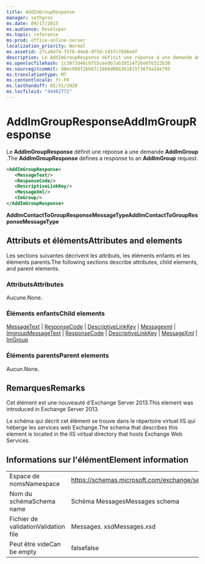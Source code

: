```yaml
---
title: AddImGroupResponse
manager: sethgros
ms.date: 09/17/2015
ms.audience: Developer
ms.topic: reference
ms.prod: office-online-server
localization_priority: Normal
ms.assetid: 2fca9474-f5f8-44e8-975d-145fc7696edf
description: Le AddImGroupResponse définit une réponse à une demande AddImGroup.
ms.openlocfilehash: 1c3873d46c6f55cee9b7ab10114f26e6fb322b30
ms.sourcegitcommit: 88ec988f2bb67c1866d06b361615f3674a24e795
ms.translationtype: MT
ms.contentlocale: fr-FR
ms.lasthandoff: 05/31/2020
ms.locfileid: "44462772"
---
```

# <a name="addimgroupresponse"></a><span data-ttu-id="c3f8e-103">AddImGroupResponse</span><span class="sxs-lookup"><span data-stu-id="c3f8e-103">AddImGroupResponse</span></span>

<span data-ttu-id="c3f8e-104">Le **AddImGroupResponse** définit une réponse à une demande **AddImGroup** .</span><span class="sxs-lookup"><span data-stu-id="c3f8e-104">The **AddImGroupResponse** defines a response to an **AddImGroup** request.</span></span> 
  
```XML
<AddImGroupResponse>
   <MessageText/>
   <ResponseCode/>
   <DescriptiveLinkKey/>
   <MessageXml/>
   <ImGroup/>
</AddImGroupResponse>
```

 <span data-ttu-id="c3f8e-105">**AddImContactToGroupResponseMessageType**</span><span class="sxs-lookup"><span data-stu-id="c3f8e-105">**AddImContactToGroupResponseMessageType**</span></span>
## <a name="attributes-and-elements"></a><span data-ttu-id="c3f8e-106">Attributs et éléments</span><span class="sxs-lookup"><span data-stu-id="c3f8e-106">Attributes and elements</span></span>

<span data-ttu-id="c3f8e-107">Les sections suivantes décrivent les attributs, les éléments enfants et les éléments parents.</span><span class="sxs-lookup"><span data-stu-id="c3f8e-107">The following sections describe attributes, child elements, and parent elements.</span></span>
  
### <a name="attributes"></a><span data-ttu-id="c3f8e-108">Attributs</span><span class="sxs-lookup"><span data-stu-id="c3f8e-108">Attributes</span></span>

<span data-ttu-id="c3f8e-109">Aucune.</span><span class="sxs-lookup"><span data-stu-id="c3f8e-109">None.</span></span>
  
### <a name="child-elements"></a><span data-ttu-id="c3f8e-110">Éléments enfants</span><span class="sxs-lookup"><span data-stu-id="c3f8e-110">Child elements</span></span>

<span data-ttu-id="c3f8e-111">[MessageText](messagetext.md)  |  [ResponseCode](responsecode.md)  |  [DescriptiveLinkKey](descriptivelinkkey.md)  |  [Messagexml](messagexml.md)  |  [Imgroup](imgroup.md)</span><span class="sxs-lookup"><span data-stu-id="c3f8e-111">[MessageText](messagetext.md) | [ResponseCode](responsecode.md) | [DescriptiveLinkKey](descriptivelinkkey.md) | [MessageXml](messagexml.md) | [ImGroup](imgroup.md)</span></span>
  
### <a name="parent-elements"></a><span data-ttu-id="c3f8e-112">Éléments parents</span><span class="sxs-lookup"><span data-stu-id="c3f8e-112">Parent elements</span></span>

<span data-ttu-id="c3f8e-113">Aucun.</span><span class="sxs-lookup"><span data-stu-id="c3f8e-113">None.</span></span>
  
## <a name="remarks"></a><span data-ttu-id="c3f8e-114">Remarques</span><span class="sxs-lookup"><span data-stu-id="c3f8e-114">Remarks</span></span>

<span data-ttu-id="c3f8e-115">Cet élément est une nouveauté d'Exchange Server 2013.</span><span class="sxs-lookup"><span data-stu-id="c3f8e-115">This element was introduced in Exchange Server 2013.</span></span>
  
<span data-ttu-id="c3f8e-116">Le schéma qui décrit cet élément se trouve dans le répertoire virtuel IIS qui héberge les services web Exchange.</span><span class="sxs-lookup"><span data-stu-id="c3f8e-116">The schema that describes this element is located in the IIS virtual directory that hosts Exchange Web Services.</span></span>
  
## <a name="element-information"></a><span data-ttu-id="c3f8e-117">Informations sur l'élément</span><span class="sxs-lookup"><span data-stu-id="c3f8e-117">Element information</span></span>

|||
|:-----|:-----|
|<span data-ttu-id="c3f8e-118">Espace de noms</span><span class="sxs-lookup"><span data-stu-id="c3f8e-118">Namespace</span></span>  <br/> |https://schemas.microsoft.com/exchange/services/2006/messages  <br/> |
|<span data-ttu-id="c3f8e-119">Nom du schéma</span><span class="sxs-lookup"><span data-stu-id="c3f8e-119">Schema name</span></span>  <br/> |<span data-ttu-id="c3f8e-120">Schéma Messages</span><span class="sxs-lookup"><span data-stu-id="c3f8e-120">Messages schema</span></span>  <br/> |
|<span data-ttu-id="c3f8e-121">Fichier de validation</span><span class="sxs-lookup"><span data-stu-id="c3f8e-121">Validation file</span></span>  <br/> |<span data-ttu-id="c3f8e-122">Messages. xsd</span><span class="sxs-lookup"><span data-stu-id="c3f8e-122">Messages.xsd</span></span>  <br/> |
|<span data-ttu-id="c3f8e-123">Peut être vide</span><span class="sxs-lookup"><span data-stu-id="c3f8e-123">Can be empty</span></span>  <br/> |<span data-ttu-id="c3f8e-124">false</span><span class="sxs-lookup"><span data-stu-id="c3f8e-124">false</span></span>  <br/> |
   

